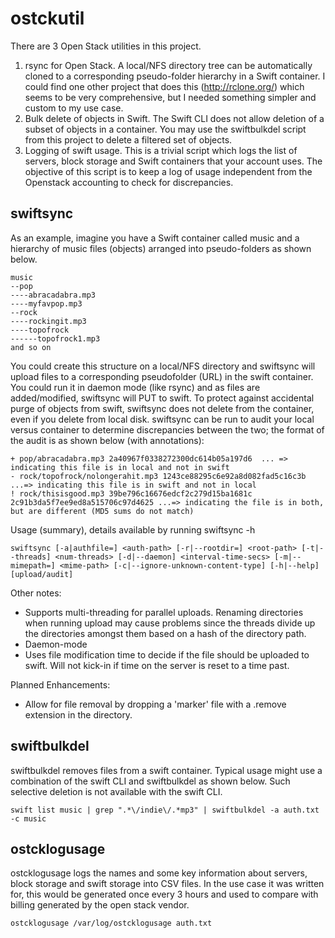 # ostckutil
There are 3 Open Stack utilities in this project.

 1. rsync for Open Stack. A local/NFS directory tree can be automatically cloned to a corresponding pseudo-folder hierarchy in a Swift container. I could find one other project that does this    (http://rclone.org/) which seems to be very comprehensive, but I needed something simpler and custom to my use case.
 2. Bulk delete of objects in Swift. The Swift CLI does not allow deletion of a subset of objects in a container. You may use the swiftbulkdel script from this project to delete a filtered set of objects.
 3. Logging of swift usage. This is a trivial script which logs the list of servers, block storage and Swift containers that your account uses. The objective of this script is to keep a log of usage independent from the Openstack accounting  to check for discrepancies.

## swiftsync ##
As an example, imagine you have a Swift container called music and a hierarchy of music files (objects) arranged into pseudo-folders as shown below.
```
music
--pop
----abracadabra.mp3
----myfavpop.mp3
--rock
----rockingit.mp3
----topofrock
------topofrock1.mp3
and so on
```
You could create this structure on a local/NFS directory and swiftsync will upload files to a corresponding pseudofolder (URL) in the swift container. You could run it in daemon mode (like rsync) and as files are added/modified, swiftsync will PUT to swift. To protect against accidental purge of objects from swift, swiftsync does not delete from the container, even if you delete from local disk. swiftsync can be run to audit your local versus container to determine discrepancies between the two; the format of the audit is as shown below (with annotations):
```
+ pop/abracadabra.mp3 2a40967f0338272300dc614b05a197d6  ... => indicating this file is in local and not in swift
- rock/topofrock/nolongerahit.mp3 1243ce88295c6e92a8d082fad5c16c3b ...=> indicating this file is in swift and not in local
! rock/thisisgood.mp3 39be796c16676edcf2c279d15ba1681c 2c91b3da5f7ee9ed8a515706c97d4625 ...=> indicating the file is in both, but are different (MD5 sums do not match)
```
Usage (summary), details available by running swiftsync -h
```
swiftsync [-a|authfile=] <auth-path> [-r|--rootdir=] <root-path> [-t|--threads] <num-threads> [-d|--daemon] <interval-time-secs> [-m|--mimepath=] <mime-path> [-c|--ignore-unknown-content-type] [-h|--help] [upload/audit]
```
Other notes:
* Supports multi-threading for parallel uploads. Renaming directories when running upload may cause problems since the threads divide up the directories amongst them based on a hash of the directory path.
* Daemon-mode
* Uses file modification time to decide if the file should be uploaded to swift. Will not kick-in if time on the server is reset to a time past.

Planned Enhancements:
* Allow for file removal by dropping a 'marker' file with a .remove extension in the directory.
## swiftbulkdel ##
swiftbulkdel removes files from a swift container. Typical usage might use a combination of the swift CLI and swiftbulkdel as shown below. Such selective deletion is not available with the swift CLI.
```
swift list music | grep ".*\/indie\/.*mp3" | swiftbulkdel -a auth.txt -c music
```
## ostcklogusage ##
ostcklogusage logs the names and some key information about servers, block storage and swift storage into CSV files. In the use case it was written for, this would be generated once every 3 hours and used to compare with billing generated by the open stack vendor.
```
ostcklogusage /var/log/ostcklogusage auth.txt 
```

